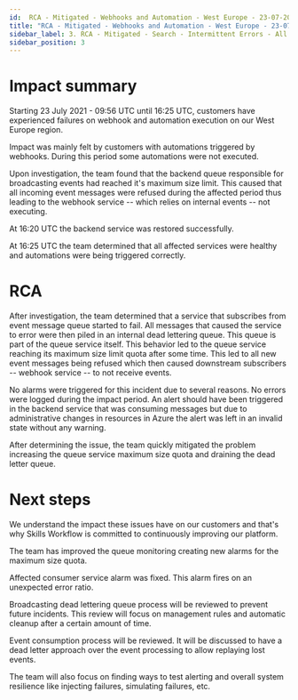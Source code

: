 ```yaml
---
id:  RCA - Mitigated - Webhooks and Automation - West Europe - 23-07-2021
title: "RCA - Mitigated - Webhooks and Automation - West Europe - 23-07-2021"
sidebar_label: 3. RCA - Mitigated - Search - Intermittent Errors - All Regions - 28-02-2022
sidebar_position: 3
---
```


# Impact summary

Starting 23 July 2021 - 09:56 UTC until 16:25 UTC, customers have experienced failures on webhook and automation execution on our West Europe region. 

Impact was mainly felt by customers with automations triggered by webhooks. During this period some automations were not executed.

Upon investigation, the team found that the backend queue responsible for broadcasting events had reached it's maximum size limit. This caused that all incoming event messages were refused during the affected period thus leading to the webhook service -- which relies on internal events -- not executing. 

At 16:20 UTC the backend service was restored successfully.

At 16:25 UTC the team determined that all affected services were healthy and automations were being triggered correctly.
# RCA

After investigation, the team determined that a service that subscribes from event message queue started to fail. All messages that caused the service to error were then piled in an internal dead lettering queue. This queue is part of the queue service itself. This behavior led to the queue service reaching its maximum size limit quota after some time. This led to all new event messages being refused which then caused downstream subscribers -- webhook service -- to not receive events.

No alarms were triggered for this incident due to several reasons. No errors were logged during the impact period. An alert should have been triggered in the backend service that was consuming messages but due to administrative changes in resources in Azure the alert was left in an invalid state without any warning.

After determining the issue, the team quickly mitigated the problem increasing the queue service maximum size quota and draining the dead letter queue.


# Next steps

We understand the impact these issues have on our customers and that's why Skills Workflow is committed to continuously improving our platform.

The team has improved the queue monitoring creating new alarms for the maximum size quota.

Affected consumer service alarm was fixed. This alarm fires on an unexpected error ratio.

Broadcasting dead lettering queue process will be reviewed to prevent future incidents. This review will focus on management rules and automatic cleanup after a certain amount of time.

Event consumption process will be reviewed. It will be discussed to have a dead letter approach over the event processing to allow replaying lost events.

The team will also focus on finding ways to test alerting and overall system resilience like injecting failures, simulating failures, etc.
